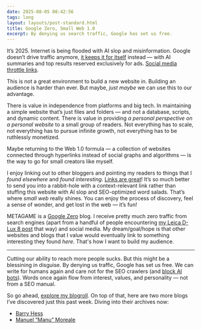 ```yaml
---
date: 2025-08-05 08:42:56
tags: long
layout: layouts/post-standard.html
title: Google Zero, Small Web 1.0
excerpt: By denying us search traffic, Google has set us free.
---
```

It’s 2025. Internet is being flooded with AI slop and misinformation. Google doesn’t drive traffic anymore, [it keeps it for itself](https://www.pewresearch.org/short-reads/2025/07/22/google-users-are-less-likely-to-click-on-links-when-an-ai-summary-appears-in-the-results/) instead — with AI summaries and top results reserved exclusively for ads. [Social media throttle links](https://www.washingtonpost.com/politics/2024/11/27/musk-x-throttle-links-threads-bluesky/).

This is not a great environment to build a new website in. Building an audience is harder than ever. But maybe, *just maybe* we can use this to our advantage.

There is value in independence from platforms and big tech. In maintaining a simple website that’s just files and folders — and not a database, scripts, and dynamic content. There is value in providing *a personal perspective on a personal website* to a small group of readers. Not everything has to scale, not everything has to pursue infinite growth, not everything has to be ruthlessly monetized.

Maybe returning to the Web 1.0 formula — a collection of websites connected through hyperlinks instead of social graphs and algorithms — is the way to go for small creators like myself.

I enjoy linking out to other bloggers and pointing my readers to things that I *found elsewhere* and *found interesting*. [Links are great](https://joelchrono.xyz/blog/links-make-the-web-great/)! It’s so much better to send you into a rabbit-hole with a context-relevant link rather than stuffing this website with AI slop and SEO-optimized word salads. That’s where *small web* really shines. You can enjoy the process of discovery, feel a sense of wonder, and get lost in the web — it’s fun! 

METAGAME is a [Google Zero](https://www.theverge.com/24167865/google-zero-search-crash-housefresh-ai-overviews-traffic-data-audience) blog. I receive pretty much zero traffic from search engines (apart from a handful of people encountering [my Leica D-Lux 8 post](https://metagame.hk/posts/2024-09-29-leica-d-lux-8-as-a-travel-camera/) that way) and social media. My dream/goal/hope is that other websites and blogs that I value would eventually link to something interesting they found *here*. That's how I want to build my audience.

***

Cutting our ability to reach more people sucks. But this might be a blessining in disguise. By denying us traffic, Google has set us free. We can write for humans again and care not for the SEO crawlers (and [block AI bots](https://www.theverge.com/news/695501/cloudflare-block-ai-crawlers-default)). Words once again flow from interest, values, and personality — not from a SEO manual. 

So go ahead, [explore my blogroll](https://metagame.hk/blogroll/). On top of that, here are two more blogs I’ve discovered just this past week. Diving into their archives now:
* [Barry Hess](https://bjhess.com)
* [Manuel “Manu” Moreale](https://manuelmoreale.com)
